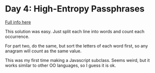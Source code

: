 # Day 4: High-Entropy Passphrases

[Full info here](https://adventofcode.com/2017/day/4)

This solution was easy. Just split each line into words
and count each occurrence.

For part two, do the same, but sort the letters of each word
first, so any anagram will count as the same value.

This was my first time making a Javascript subclass. Seems
weird, but it works similar to other OO languages, so I guess
it is ok.
